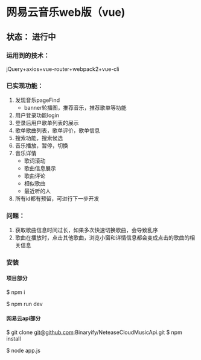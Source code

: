 # 网易云音乐web版（vue)

## 状态： 进行中

### 运用到的技术：
jQuery+axios+vue-router+webpack2+vue-cli

### 已实现功能：
1. 发现音乐pageFind
	-	banner轮播图，推荐音乐，推荐歌单等功能
2. 用户登录功能login
3. 登录后用户歌单列表的展示
4. 歌单歌曲列表，歌单评价，歌单信息
5. 搜索功能，搜索候选
6. 音乐播放，暂停，切换
7. 音乐详情
	- 歌词滚动
	- 歌曲信息展示
	- 歌曲评论
	- 相似歌曲
	- 最近听的人
8. 所有id都有预留，可进行下一步开发

### 问题：
1. 获取歌曲信息时间过长，如果多次快速切换歌曲，会导致乱序
2. 歌曲在播放时，点击其他歌曲，浏览小窗和详情信息都会变成点击的歌曲的相关信息


### 安装
#### 项目部分
$ npm i

$ npm run dev

#### 网易云api部分
$ git clone git@github.com:Binaryify/NeteaseCloudMusicApi.git
$ npm install

$ node app.js 